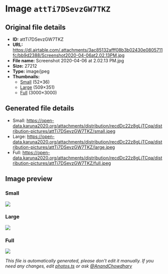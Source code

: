 # Image `attTi7DSevzGW7TKZ`

## Original file details

- **ID:** attTi7DSevzGW7TKZ
- **URL:** https://dl.airtable.com/.attachments/3ac85132afff08b3b02430e0805711fc/bb9d2388/Screenshot2020-04-06at2.02.13PM.jpg
- **File name:** Screenshot 2020-04-06 at 2.02.13 PM.jpg
- **Size:** 27212
- **Type:** image/jpeg
- **Thumbnails:**
  - [Small](https://dl.airtable.com/.attachmentThumbnails/491dfde86fb9aa9be0aba32b6e336329/67341dba) (52×36)
  - [Large](https://dl.airtable.com/.attachmentThumbnails/2db28e9d13b1d8807e55dfe05411f7e6/6fc0f695) (509×351)
  - [Full](https://dl.airtable.com/.attachmentThumbnails/9f34ca1616136bb382cbd5b8f1f6c958/3b2f6871) (3000×3000)

## Generated file details

- Small: https://open-data.karuna2020.org/attachments/distribution/recdDc22z8gLjTCqa/distribution-pictures/attTi7DSevzGW7TKZ/small.jpeg
- Large: https://open-data.karuna2020.org/attachments/distribution/recdDc22z8gLjTCqa/distribution-pictures/attTi7DSevzGW7TKZ/large.jpeg
- Full: https://open-data.karuna2020.org/attachments/distribution/recdDc22z8gLjTCqa/distribution-pictures/attTi7DSevzGW7TKZ/full.jpeg

## Image preview

### Small

![](https://open-data.karuna2020.org/attachments/distribution/recdDc22z8gLjTCqa/distribution-pictures/attTi7DSevzGW7TKZ/small.jpeg)

### Large

![](https://open-data.karuna2020.org/attachments/distribution/recdDc22z8gLjTCqa/distribution-pictures/attTi7DSevzGW7TKZ/large.jpeg)

### Full

![](https://open-data.karuna2020.org/attachments/distribution/recdDc22z8gLjTCqa/distribution-pictures/attTi7DSevzGW7TKZ/full.jpeg)

_This file is automatically generated, please don't edit it manually. If you need any changes, edit [photos.ts](/photos.ts) or ask [@AnandChowdhary](https://github.com/AnandChowdhary)_
